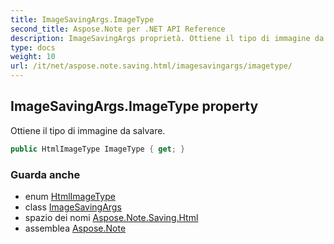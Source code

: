```yaml
---
title: ImageSavingArgs.ImageType
second_title: Aspose.Note per .NET API Reference
description: ImageSavingArgs proprietà. Ottiene il tipo di immagine da salvare.
type: docs
weight: 10
url: /it/net/aspose.note.saving.html/imagesavingargs/imagetype/
---
```

## ImageSavingArgs.ImageType property

Ottiene il tipo di immagine da salvare.

```csharp
public HtmlImageType ImageType { get; }
```

### Guarda anche

* enum [HtmlImageType](../../htmlimagetype/)
* class [ImageSavingArgs](../)
* spazio dei nomi [Aspose.Note.Saving.Html](../../imagesavingargs/)
* assemblea [Aspose.Note](../../../)


